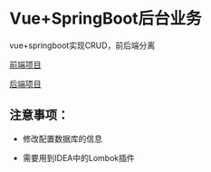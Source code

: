 # Vue+SpringBoot后台业务


vue+springboot实现CRUD，前后端分离

[前端项目](https://github.com/Relyonyou/Vue-Element-UI-demo)

[后端项目](https://github.com/Relyonyou/Vue-SpringBoot--demo)

## 注意事项：

- 修改配置数据库的信息

- 需要用到IDEA中的Lombok插件



